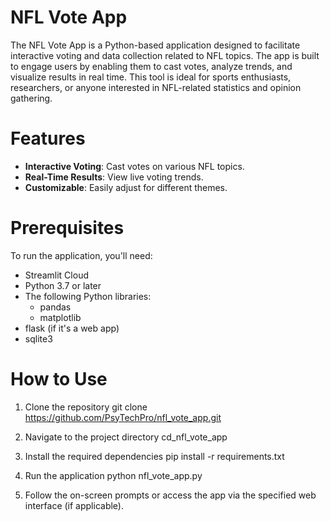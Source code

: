 # NFL Vote App
The NFL Vote App is a Python-based application designed to facilitate interactive voting and data collection related to NFL topics. The app is built to engage users by enabling them to cast votes, analyze trends, and visualize results in real time. This tool is ideal for sports enthusiasts, researchers, or anyone interested in NFL-related statistics and opinion gathering.

# Features
- **Interactive Voting**: Cast votes on various NFL topics.
- **Real-Time Results**: View live voting trends.
- **Customizable**: Easily adjust for different themes.

# Prerequisites
To run the application, you'll need:
* Streamlit Cloud 
* Python 3.7 or later
* The following Python libraries:
   * pandas
   * matplotlib
* flask (if it's a web app)
* sqlite3

# How to Use

1. Clone the repository
git clone https://github.com/PsyTechPro/nfl_vote_app.git

2. Navigate to the project directory 
cd_nfl_vote_app

3. Install the required dependencies
pip install -r requirements.txt

4. Run the application
python nfl_vote_app.py

5. Follow the on-screen prompts or access the app via the specified web interface (if applicable).
